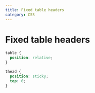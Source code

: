 ```yaml
---
title: Fixed table headers
category: CSS
---
```


# Fixed table headers

```css
table {
  position: relative;
}

thead {
  position: sticky;
  top: 0;
}
```

